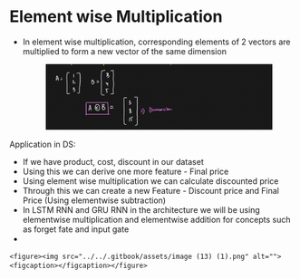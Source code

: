 # Element wise Multiplication

*   In element wise multiplication, corresponding elements of 2 vectors are multiplied to form a new vector of the same dimension

    <figure><img src="../../.gitbook/assets/image (12) (1).png" alt=""><figcaption></figcaption></figure>

Application in DS:

* If we have product, cost, discount in our dataset
* Using this we can derive one more feature - Final price
* Using element wise multiplication we can calculate discounted price
* Through this we can create a new Feature - Discount price and Final Price (Using elementwise subtraction)
* In LSTM RNN and GRU RNN in the architecture we will be using elementwise multiplication and elementwise addition for concepts such as forget fate and input gate
*

    <figure><img src="../../.gitbook/assets/image (13) (1).png" alt=""><figcaption></figcaption></figure>
